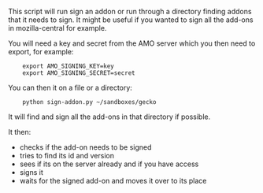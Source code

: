 This script will run sign an addon or run through a directory finding addons that it needs to sign. It might be useful if you wanted to sign all the add-ons in mozilla-central for example.

You will need a key and secret from the AMO server which you then need to export, for example:

```
    export AMO_SIGNING_KEY=key
    export AMO_SIGNING_SECRET=secret
```

You can then it on a file or a directory:

```
    python sign-addon.py ~/sandboxes/gecko
```

It will find and sign all the add-ons in that directory if possible.

It then:
* checks if the add-on needs to be signed
* tries to find its id and version
* sees if its on the server already and if you have access
* signs it
* waits for the signed add-on and moves it over to its place

